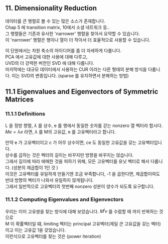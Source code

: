 ## 11. Dimensionality Reduction

데이터를 큰 행렬로 볼 수 있는 많은 소스가 존재합니다.   
Chap 5 에 transition matrix, 10에서 소셜 네트워크 등..  
그 행렬들은 기존과 유사한 'narrower' 행렬을 찾아서 요약할 수 있습니다.   
이 'narrower' 행렬은  행이나 열이 더 작아서 더 효율적으로 사용할 수 있습니다.

이 단원에서는 차원 축소의 아이디어를 좀 더 자세하게 다룹니다.  
PCA 에서 고유값에 대한 사용에 대해 다루고,  
UVD의 더 강력한 버전인 SVD 에 대해 다룹니다.  
마지막에는 대규모 데이터에서 사용하는 CUR 이라는 다른 형태의 분해 방식을 다룹니다. 이는 SVD의 변종입니다. (sparse 를 유지하면서 분해하는 방법)



## 11.1 Eigenvalues and Eigenvectors of Symmetric Matrices

### 11.1.1 Definitions

L 을 정방 향렬, $\lambda$ 를 상수, e 를 행에서 동일한 숫자를 갇는 nonzero 열 벡터라 합시다.    
$Me = \lambda e$  라면, $\lambda$ 를 M의 고유값, e 를 고유벡터라고 합니다. 

만약 e 가 고유벡터이고 c 가 아무 상수이면, ce 도 동일한 고유값을 갖는 고유벡터입니다.  
상수를 곱하는 것은 벡터의 길이는 바꾸지만 방향을 바꾸지는 않습니다.  
그래서 길이에 따라 애매한 것을 피하기 위해, 모든 고유벡터를 유닛 벡터로 해서 다룹니다. (성분의 제곱합이 1인 것 )  
이것은 고유벡터를 유일하게 만들기엔 조금 부족합니다, -1 을 곱한다면, 제곱합이여도 반대 방향의 벡터가 나와서 유일하지 않게됩니다.  
그래서 일반적으로 고유벡터의 첫번째 nonzero 성분이 양수가 되도록 요구합니다.

### 11.1.2 Computing Eigenvalues and Eigenvectors

우리는 이미 고유쌍을 찾는 방식에 대해 보았습니다. $M^iv$ 를 수렴할 때 까지 반복하는 것으로  
M 이 확률벡터일 떄, limiting 벡터는 principal 고유벡터(제일 큰 고유값을 갖는 벡터)이고 이는 고유값 1을 갖었습니다.  
이런식으로 고유벡터를 찾는 것은 (power iteration) 